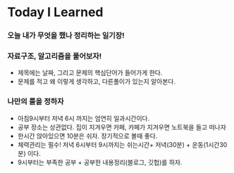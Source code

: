 # Today I Learned


### 오늘 내가 무엇을 했나 정리하는 일기장!

### 자료구조, 알고리즘을 풀어보자!
- 제목에는 날짜, 그리고 문제의 핵심단어가 들어가게 한다.
- 문제를 적고 왜 이렇게 생각하고, 다른풀이가 있는지 알아본다.

### 나만의 룰을 정하자
- 아침9시부터 저녁 6시 까지는 엄연히 일과시간이다.
- 공부 장소는 상관없다. 집이 지겨우면 카페, 카페가 지겨우면 노트북을 들고 떠나자
- 한시간 앉아있으면 10분은 쉬자. 장기적으로 볼때 좋다.
- 체력관리는 필수! 저녁 6시부터 9시까지는 쉬는시간+ 저녁(30분) + 운동(1시간30분) 이다. 
- 9시부터는 부족한 공부 + 공부한 내용정리(블로그, 깃헙)를 하자.
